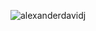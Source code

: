 <img
    src="https://github-readme-stats.vercel.app/api?username=alexanderdavidj&count_private=true&hide_border=true&bg_color=1a1b26&text_color=a9b1d6&title_color=bbb0d0"
    alt="alexanderdavidj"
/>
